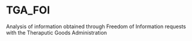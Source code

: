 # TGA_FOI
Analysis of information obtained through Freedom of Information requests with the Theraputic Goods Administration
